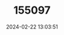 ---
title: "155097"
category: "Caesio caerulaurea"
draft: false
date: 2024-02-22 13:03:51
languages:
  English: ["Scissor Tailed Fusilier", "Blue and Gold Fusilier"]
  Danish: ["Blå- og guldbåndet musketerfisk"]
  Undetermined: ["Blou-en-goue piesangvis", "Bobwir", "Carabi", "Churaichala", "Dalagang bukid", "Kibua", "Lalosi biru", "Mbono", "Pinang-pinang", "Pisang-pisang"]
  French: ["Caesio Azuror", "Maquereau"]
  Vietnamese: ["Cá Miền vàng xanh"]
  Spanish; Castilian: ["Fusilero Azur"]
  Portuguese: ["Fuzileiro azul"]
  Tonga (Tonga Islands): ["HULI"]
  Arabic: ["Kalmooh"]
  Thai: ["Pla lueng plong mhor", "Pla lueng prong mor"]
  Japanese: ["Sasamuro"]
---